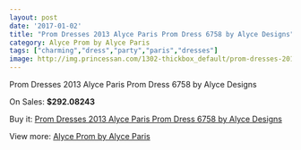 ```yaml
---
layout: post
date: '2017-01-02'
title: "Prom Dresses 2013 Alyce Paris Prom Dress 6758 by Alyce Designs"
category: Alyce Prom by Alyce Paris
tags: ["charming","dress","party","paris","dresses"]
image: http://img.princessan.com/1302-thickbox_default/prom-dresses-2013-alyce-paris-prom-dress-6758-by-alyce-designs.jpg
---
```

Prom Dresses 2013 Alyce Paris Prom Dress 6758 by Alyce Designs

On Sales: **$292.08243**
<a href="https://www.princessan.com/en/alyce-prom-by-alyce-paris/600-prom-dresses-2013-alyce-paris-prom-dress-6758-by-alyce-designs.html"><amp-img layout="responsive" width="600" height="600" src="//img.princessan.com/1302-thickbox_default/prom-dresses-2013-alyce-paris-prom-dress-6758-by-alyce-designs.jpg" alt="Prom Dresses 2013 Alyce Paris Prom Dress 6758 by Alyce Designs 0" /></a>
<a href="https://www.princessan.com/en/alyce-prom-by-alyce-paris/600-prom-dresses-2013-alyce-paris-prom-dress-6758-by-alyce-designs.html"><amp-img layout="responsive" width="600" height="600" src="//img.princessan.com/1303-thickbox_default/prom-dresses-2013-alyce-paris-prom-dress-6758-by-alyce-designs.jpg" alt="Prom Dresses 2013 Alyce Paris Prom Dress 6758 by Alyce Designs 1" /></a>

Buy it: [Prom Dresses 2013 Alyce Paris Prom Dress 6758 by Alyce Designs](https://www.princessan.com/en/alyce-prom-by-alyce-paris/600-prom-dresses-2013-alyce-paris-prom-dress-6758-by-alyce-designs.html "Prom Dresses 2013 Alyce Paris Prom Dress 6758 by Alyce Designs")

View more: [Alyce Prom by Alyce Paris](https://www.princessan.com/en/8-alyce-prom-by-alyce-paris "Alyce Prom by Alyce Paris")
